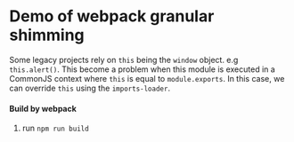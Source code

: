 # Demo of webpack granular shimming

Some legacy projects rely on `this` being the `window` object. e.g `this.alert()`. This become a problem when this module is executed in a CommonJS context where `this` is equal to `module.exports`. In this case, we can override `this` using the `imports-loader`.

#### Build by webpack
1. run `npm run build`
